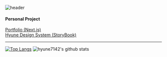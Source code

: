 ![header](https://capsule-render.vercel.app/api?type=Waving&color=000000&height=300&section=header&fontSize=50&fontAlign=75&fontColor=ffffff&text=JeongHyeonLee&descAlign=91&desc=Front-End)

#### Personal Project
<div>
  <a href="https://jeonghyeonportfolio.vercel.app/" target="_blank">Portfolio (Next.js)</a>
  <br/>
  <a href="https://hyune-design-system.netlify.app/?path=/docs/intro--docs" target="_blank">Hyune Design System (StoryBook)</a>
</div>


---
[![Top Langs](https://github-readme-stats.vercel.app/api/top-langs/?username=hyune7142&langs_count=8)](https://github.com/hyune7142/github-readme-stats)
![hyune7142's github stats](https://github-readme-stats.vercel.app/api?username=hyune7142&show_icons=true)
